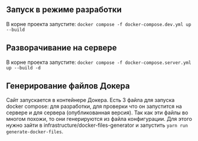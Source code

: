 ## Запуск в режиме разработки
В корне проекта запустите:
```docker compose -f docker-compose.dev.yml up --build```

## Разворачивание на сервере
В корне проекта запустите:
```docker compose -f docker-compose.server.yml up --build -d```

## Генерирование файлов Докера
Сайт запускается в контейнере Докера. Есть 3 файла для запуска docker compose: для разработки, для проверки что он запустится на сервере и для сервера (опубликованная версия). Так как эти файлы во многом похожи, то они генерируются из файла конфигурации. Для этого нужно зайти в infrastructure/docker-files-generator и запустить
```yarn run generate-docker-files```.